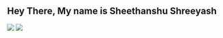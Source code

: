 <h2> Hey There, My name is Sheethanshu Shreeyash </h2>
<img src = "D:\shrey docs-pics\shrey pic 2">
<img src="img_chania.jpg">
